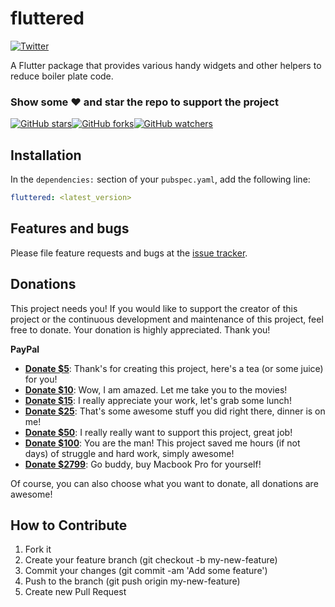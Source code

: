 # fluttered

[![Twitter](https://img.shields.io/twitter/url/https/github.com/arabbani/fluttered.svg?style=social)](https://twitter.com/intent/tweet?text=Wow:&url=https%3A%2F%2Fgithub.com%2Farabbani%2Ffluttered)

A Flutter package that provides various handy widgets and other helpers to reduce boiler plate code.

### Show some :heart: and star the repo to support the project

[![GitHub stars](https://img.shields.io/github/stars/arabbani/fluttered.svg?style=social)](https://github.com/arabbani/fluttered/stargazers)[![GitHub forks](https://img.shields.io/github/forks/arabbani/fluttered.svg?style=social)](https://github.com/arabbani/fluttered/fork)[![GitHub watchers](https://img.shields.io/github/watchers/arabbani/fluttered.svg?style=social)](https://github.com/arabbani/fluttered)

## Installation

In the `dependencies:` section of your `pubspec.yaml`, add the following line:

```yaml
fluttered: <latest_version>
```

## Features and bugs

Please file feature requests and bugs at the [issue tracker][tracker].

## Donations

This project needs you! If you would like to support the creator of this project or the continuous development and maintenance of this project, feel free to donate. Your donation is highly appreciated. Thank you!

**PayPal**

- **[Donate \$5](https://www.paypal.me/ArifRabbani93/5USD)**: Thank's for creating this project, here's a tea (or some juice) for you!
- **[Donate \$10](https://www.paypal.me/ArifRabbani93/10USD)**: Wow, I am amazed. Let me take you to the movies!
- **[Donate \$15](https://www.paypal.me/ArifRabbani93/15USD)**: I really appreciate your work, let's grab some lunch!
- **[Donate \$25](https://www.paypal.me/ArifRabbani93/25USD)**: That's some awesome stuff you did right there, dinner is on me!
- **[Donate \$50](https://www.paypal.me/ArifRabbani93/50USD)**: I really really want to support this project, great job!
- **[Donate \$100](https://www.paypal.me/ArifRabbani93/100USD)**: You are the man! This project saved me hours (if not days) of struggle and hard work, simply awesome!
- **[Donate \$2799](https://www.paypal.me/ArifRabbani93/2799USD)**: Go buddy, buy Macbook Pro for yourself!

Of course, you can also choose what you want to donate, all donations are awesome!

## How to Contribute

1. Fork it
2. Create your feature branch (git checkout -b my-new-feature)
3. Commit your changes (git commit -am 'Add some feature')
4. Push to the branch (git push origin my-new-feature)
5. Create new Pull Request

[tracker]: https://github.com/arabbani/fluttered/issues
